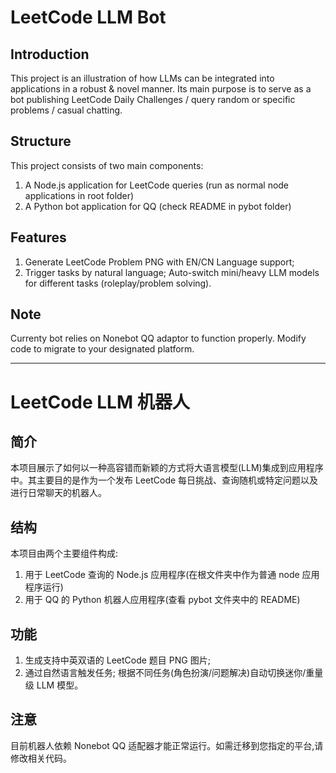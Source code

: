 # LeetCode LLM Bot
## Introduction
This project is an illustration of how LLMs can be integrated into applications in a robust & novel manner. Its main purpose is to serve as a bot publishing LeetCode Daily Challenges / query random or specific problems / casual chatting.

## Structure
This project consists of two main components:
1. A Node.js application for LeetCode queries (run as normal node applications in root folder)
2. A Python bot application for QQ (check README in pybot folder)

## Features
1. Generate LeetCode Problem PNG with EN/CN Language support;
2. Trigger tasks by natural language; Auto-switch mini/heavy LLM models for different tasks (roleplay/problem solving).

## Note
Currenty bot relies on Nonebot QQ adaptor to function properly. Modify code to migrate to your designated platform.

---
# LeetCode LLM 机器人
## 简介
本项目展示了如何以一种高容错而新颖的方式将大语言模型(LLM)集成到应用程序中。其主要目的是作为一个发布 LeetCode 每日挑战、查询随机或特定问题以及进行日常聊天的机器人。

## 结构
本项目由两个主要组件构成:
1. 用于 LeetCode 查询的 Node.js 应用程序(在根文件夹中作为普通 node 应用程序运行)
2. 用于 QQ 的 Python 机器人应用程序(查看 pybot 文件夹中的 README)

## 功能
1. 生成支持中英双语的 LeetCode 题目 PNG 图片;
2. 通过自然语言触发任务; 根据不同任务(角色扮演/问题解决)自动切换迷你/重量级 LLM 模型。

## 注意
目前机器人依赖 Nonebot QQ 适配器才能正常运行。如需迁移到您指定的平台,请修改相关代码。
